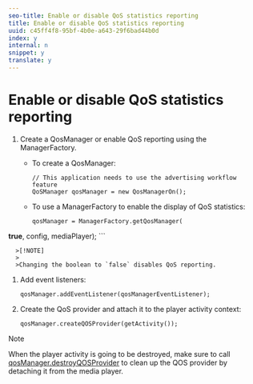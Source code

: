 ```yaml
---
seo-title: Enable or disable QoS statistics reporting
title: Enable or disable QoS statistics reporting
uuid: c45ff4f8-95bf-4b0e-a643-29f6bad44b0d
index: y
internal: n
snippet: y
translate: y
---
```


# Enable or disable QoS statistics reporting


1. Create a QosManager or enable QoS reporting using the ManagerFactory.

    * To create a QosManager:     
      ```
      // This application needs to use the advertising workflow feature 
      QoSManager qosManager = new QosManagerOn();
      ```
    
    * To use a ManagerFactory to enable the display of QoS statistics:     
      ```
      qosManager = ManagerFactory.getQosManager( 
<b>true</b>, config, mediaPlayer);
      ```

      >[!NOTE]
      >
      >Changing the boolean to `false` disables QoS reporting. 
    
    
    
1. Add event listeners:

   ```
   qosManager.addEventListener(qosManagerEventListener);
   ```

1. Create the QoS provider and attach it to the player activity context:

   ```
   qosManager.createQOSProvider(getActivity());
   ```


>[!NOTE]
>
>When the player activity is going to be destroyed, make sure to call [qosManager.destroyQOSProvider](http://help.adobe.com/en_US/primetime/reference_implementation/android/javadoc/com/adobe/primetime/reference/manager/QosManager.html#destroyQOSProvider()) to clean up the QOS provider by detaching it from the media player. 
